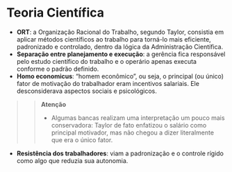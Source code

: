 # Teoria Científica
- **ORT**: a Organização Racional do Trabalho, segundo Taylor, consistia em aplicar métodos científicos ao trabalho para torná-lo mais eficiente, padronizado e controlado, dentro da lógica da Administração Científica.
- **Separação entre planejamento e execução**: a gerência fica responsável pelo estudo científico do trabalho e o operário apenas executa conforme o padrão definido.
- **Homo economicus**: “homem econômico”, ou seja, o principal (ou único) fator de motivação do trabalhador eram incentivos salariais. Ele desconsiderava aspectos sociais e psicológicos.
>> **Atenção** 
>> - Algumas bancas realizam uma interpretação um pouco mais conservadora: Taylor de fato enfatizou o salário como principal motivador, mas não chegou a dizer literalmente que era o único fator.
- **Resistência dos trabalhadores**: viam a padronização e o controle rígido como algo que reduzia sua autonomia.